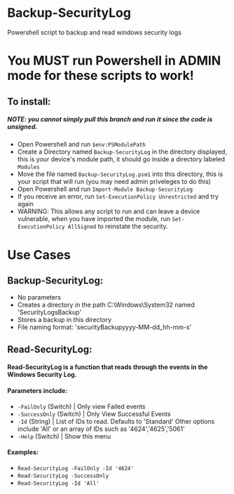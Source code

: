 # Backup-SecurityLog
Powershell script to backup and read windows security logs

# You MUST run Powershell in ADMIN mode for these scripts to work!

## To install: 
##### NOTE: you cannot simply pull this branch and run it since the code is unsigned.
- Open Powershell and run `$env:PSModulePath`
- Create a Directory named `Backup-SecurityLog` in the directory displayed, this is your device's module path, it should go inside a directory labeled `Modules`
- Move the file named `Backup-SecurityLog.psm1` into this directory, this is your script that will run (you may need admin priveleges to do this)
- Open Powershell and run `Import-Module Backup-SecurityLog`
- If you receive an error, run `Set-ExecutionPolicy Unrestricted` and try again
- WARNING: This allows any script to run and can leave a device vulnerable, when you have imported the module, run `Set-ExecutionPolicy AllSigned` to reinstate the security.

# Use Cases

## Backup-SecurityLog:
* No parameters
* Creates a directory in the path C:\Windows\System32 named 'SecurityLogsBackup'
* Stores a backup in this directory
* File naming format: 'securityBackupyyyy-MM-dd_hh-mm-s'

## Read-SecurityLog:
#### Read-SecurityLog is a function that reads through the events in the Windows Security Log.
#### Parameters include:
- `-FailOnly` (Switch)     | Only view Failed events
- `-SuccessOnly` (Switch)  | Only View Successful Events
- `-Id` (String)           | List of IDs to read. Defaults to 'Standard' Other options include 'All' or an array of IDs such as '4624','4625','5061'
- `-Help` (Switch)         | Show this menu

#### Examples:
- `Read-SecurityLog -FailOnly -Id '4624'`
- `Read-SecurityLog -SuccessOnly`
- `Read-SecurityLog -Id 'All'`